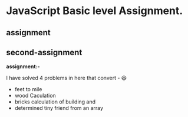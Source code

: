 # JavaScript Basic level Assignment.

## assignment

## second-assignment

**assignment:-**

I have solved 4 problems in here that convert - 😃

- feet to mile
- wood Caculation
- bricks calculation of building and
- determined tiny friend from an array
